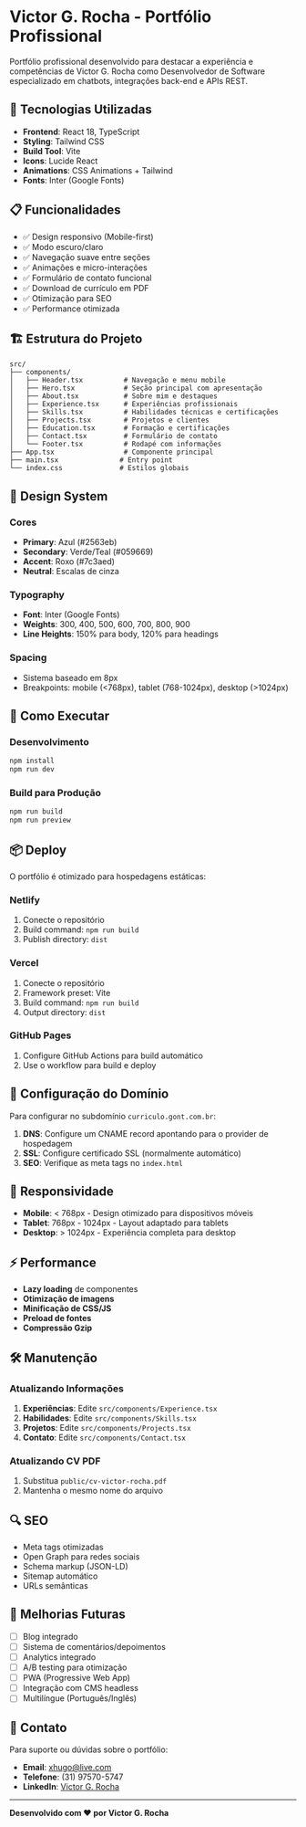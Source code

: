 # Victor G. Rocha - Portfólio Profissional

Portfólio profissional desenvolvido para destacar a experiência e competências de Victor G. Rocha como Desenvolvedor de Software especializado em chatbots, integrações back-end e APIs REST.

## 🚀 Tecnologias Utilizadas

- **Frontend**: React 18, TypeScript
- **Styling**: Tailwind CSS
- **Build Tool**: Vite
- **Icons**: Lucide React
- **Animations**: CSS Animations + Tailwind
- **Fonts**: Inter (Google Fonts)

## 📋 Funcionalidades

- ✅ Design responsivo (Mobile-first)
- ✅ Modo escuro/claro
- ✅ Navegação suave entre seções
- ✅ Animações e micro-interações
- ✅ Formulário de contato funcional
- ✅ Download de currículo em PDF
- ✅ Otimização para SEO
- ✅ Performance otimizada

## 🏗️ Estrutura do Projeto

```
src/
├── components/
│   ├── Header.tsx          # Navegação e menu mobile
│   ├── Hero.tsx            # Seção principal com apresentação
│   ├── About.tsx           # Sobre mim e destaques
│   ├── Experience.tsx      # Experiências profissionais
│   ├── Skills.tsx          # Habilidades técnicas e certificações
│   ├── Projects.tsx        # Projetos e clientes
│   ├── Education.tsx       # Formação e certificações
│   ├── Contact.tsx         # Formulário de contato
│   └── Footer.tsx          # Rodapé com informações
├── App.tsx                 # Componente principal
├── main.tsx               # Entry point
└── index.css              # Estilos globais
```

## 🎨 Design System

### Cores
- **Primary**: Azul (#2563eb)
- **Secondary**: Verde/Teal (#059669)
- **Accent**: Roxo (#7c3aed)
- **Neutral**: Escalas de cinza

### Typography
- **Font**: Inter (Google Fonts)
- **Weights**: 300, 400, 500, 600, 700, 800, 900
- **Line Heights**: 150% para body, 120% para headings

### Spacing
- Sistema baseado em 8px
- Breakpoints: mobile (<768px), tablet (768-1024px), desktop (>1024px)

## 🚀 Como Executar

### Desenvolvimento
```bash
npm install
npm run dev
```

### Build para Produção
```bash
npm run build
npm run preview
```

## 📦 Deploy

O portfólio é otimizado para hospedagens estáticas:

### Netlify
1. Conecte o repositório
2. Build command: `npm run build`
3. Publish directory: `dist`

### Vercel
1. Conecte o repositório
2. Framework preset: Vite
3. Build command: `npm run build`
4. Output directory: `dist`

### GitHub Pages
1. Configure GitHub Actions para build automático
2. Use o workflow para build e deploy

## 🔧 Configuração do Domínio

Para configurar no subdomínio `curriculo.gont.com.br`:

1. **DNS**: Configure um CNAME record apontando para o provider de hospedagem
2. **SSL**: Configure certificado SSL (normalmente automático)
3. **SEO**: Verifique as meta tags no `index.html`

## 📱 Responsividade

- **Mobile**: < 768px - Design otimizado para dispositivos móveis
- **Tablet**: 768px - 1024px - Layout adaptado para tablets
- **Desktop**: > 1024px - Experiência completa para desktop

## ⚡ Performance

- **Lazy loading** de componentes
- **Otimização de imagens**
- **Minificação de CSS/JS**
- **Preload de fontes**
- **Compressão Gzip**

## 🛠️ Manutenção

### Atualizando Informações
1. **Experiências**: Edite `src/components/Experience.tsx`
2. **Habilidades**: Edite `src/components/Skills.tsx`
3. **Projetos**: Edite `src/components/Projects.tsx`
4. **Contato**: Edite `src/components/Contact.tsx`

### Atualizando CV PDF
1. Substitua `public/cv-victor-rocha.pdf`
2. Mantenha o mesmo nome do arquivo

## 🔍 SEO

- Meta tags otimizadas
- Open Graph para redes sociais
- Schema markup (JSON-LD)
- Sitemap automático
- URLs semânticas

## 🎯 Melhorias Futuras

- [ ] Blog integrado
- [ ] Sistema de comentários/depoimentos
- [ ] Analytics integrado
- [ ] A/B testing para otimização
- [ ] PWA (Progressive Web App)
- [ ] Integração com CMS headless
- [ ] Multilíngue (Português/Inglês)

## 📧 Contato

Para suporte ou dúvidas sobre o portfólio:

- **Email**: xhugo@live.com
- **Telefone**: (31) 97570-5747
- **LinkedIn**: [Victor G. Rocha](https://linkedin.com/in/victor-rocha)

---

**Desenvolvido com ❤️ por Victor G. Rocha**